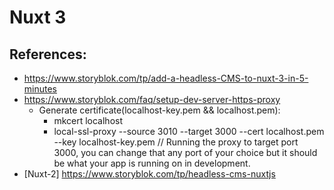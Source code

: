 # Nuxt 3

## References: 
 - https://www.storyblok.com/tp/add-a-headless-CMS-to-nuxt-3-in-5-minutes
 - https://www.storyblok.com/faq/setup-dev-server-https-proxy
   - Generate certificate(localhost-key.pem && localhost.pem):
     - mkcert localhost
     - local-ssl-proxy --source 3010 --target 3000 --cert localhost.pem --key localhost-key.pem  // Running the proxy to target port 3000, you can change that any port of your choice but it should be what your app is running on in development.
 - [Nuxt-2] https://www.storyblok.com/tp/headless-cms-nuxtjs